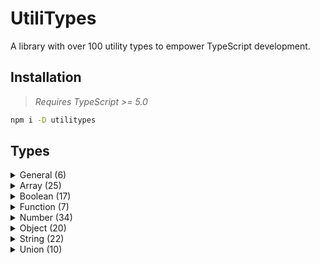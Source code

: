 # UtiliTypes

A library with over 100 utility types to empower TypeScript development.

## Installation

> *Requires TypeScript >= 5.0*

```sh
npm i -D utilitypes
```

## Types

<details>
<summary>General (6)</summary>

- [`Cast<T, U>`](/docs/general/Cast.md)
- [`Display<T>`](/docs/general/Display.md)
- [`Nominal<T, S>`](/docs/general/Nominal.md)
- [`json`](/docs/general/json.md)
- [`literal`](/docs/general/literal.md)
- [`primitive`](/docs/general/primitive.md)

</details>

<details>
<summary>Array (25)</summary>

- [`ArrayType<T>`](/docs/array/ArrayType.md)
- [`At<T, N>`](/docs/array/At.md)
- [`Chunk<T, N>`](/docs/array/Chunk.md)
- [`Entries<T>`](/docs/array/Entries.md)
- [`Every<T, U>`](/docs/array/Every.md)
- [`Fill<T, U, A, B>`](/docs/array/Fill.md)
- [`Filter<T, U>`](/docs/array/Filter.md)
- [`Flat<T, N>`](/docs/array/Flat.md)
- [`Head<T>`](/docs/array/Head.md)
- [`Includes<T, U>`](/docs/array/Includes.md)
- [`IndexOf<T, U, N>`](/docs/array/IndexOf.md)
- [`Join<T, S>`](/docs/array/Join.md)
- [`Partition<T, U>`](/docs/array/Partition.md)
- [`Pop<T>`](/docs/array/Pop.md)
- [`Push<T, U>`](/docs/array/Push.md)
- [`Reject<T, U>`](/docs/array/Reject.md)
- [`Reverse<T>`](/docs/array/Reverse.md)
- [`Shift<T>`](/docs/array/Shift.md)
- [`Slice<T, A, B>`](/docs/array/Slice.md)
- [`Some<T, U>`](/docs/array/Some.md)
- [`Tail<T>`](/docs/array/Tail.md)
- [`Tuple<T, N>`](/docs/array/Tuple.md)
- [`TypedArray`](/docs/array/TypedArray.md)
- [`Unique<T>`](/docs/array/Unique.md)
- [`Unshift<T, U>`](/docs/array/Unshift.md)

</details>

<details>
<summary>Boolean (17)</summary>

- [`And<P, Q>`](/docs/boolean/And.md)
- [`Extends<A, B>`](/docs/boolean/Extends.md)
- [`If<P, Q, R>`](/docs/boolean/If.md)
- [`Implies<P, Q>`](/docs/boolean/Implies.md)
- [`IsAny<T>`](/docs/boolean/IsAny.md)
- [`IsEqual<A, B>`](/docs/boolean/IsEqual.md)
- [`IsFalsy<T>`](/docs/boolean/IsFalsy.md)
- [`IsNever<T>`](/docs/boolean/IsNever.md)
- [`IsTruthy<T>`](/docs/boolean/IsTruthy.md)
- [`IsTuple<T>`](/docs/boolean/IsTuple.md)
- [`IsUnion<T>`](/docs/boolean/IsUnion.md)
- [`Nand<P, Q>`](/docs/boolean/Nand.md)
- [`Nor<P, Q>`](/docs/boolean/Nor.md)
- [`Not<P>`](/docs/boolean/Not.md)
- [`Or<P, Q>`](/docs/boolean/Or.md)
- [`Xnor<P, Q>`](/docs/boolean/Xnor.md)
- [`Xor<P, Q>`](/docs/boolean/Xor.md)

</details>

<details>
<summary>Function (7)</summary>

- [`Action<T>`](/docs/function/Action.md)
- [`Awaitable<T>`](/docs/function/Awaitable.md)
- [`Curry<T>`](/docs/function/Curry.md)
- [`Fn<T, R>`](/docs/function/Fn.md)
- [`IsOverloaded<T>`](/docs/function/IsOverloaded.md)
- [`NoInfer<T>`](/docs/function/NoInfer.md)
- [`Predicate<T>`](/docs/function/Predicate.md)

</details>

<details>
<summary>Number (34)</summary>

- [`Absolute<N>`](/docs/number/Absolute.md)
- [`Add<X, Y>`](/docs/number/Add.md)
- [`Bit`](/docs/number/Bit.md)
- [`Ceil<N>`](/docs/number/Ceil.md)
- [`Compare<X, Y>`](/docs/number/Compare.md)
- [`Digit`](/docs/number/Digit.md)
- [`DivMod<X, Y>`](/docs/number/DivMod.md)
- [`Divide<X, Y>`](/docs/number/Divide.md)
- [`Eq<X, Y>`](/docs/number/Eq.md)
- [`Factorial<N>`](/docs/number/Factorial.md)
- [`Floor<N>`](/docs/number/Floor.md)
- [`Gt<X, Y>`](/docs/number/Gt.md)
- [`Gte<X, Y>`](/docs/number/Gte.md)
- [`IsEven<N>`](/docs/number/IsEven.md)
- [`IsFloat<N>`](/docs/number/IsFloat.md)
- [`IsInteger<N>`](/docs/number/IsInteger.md)
- [`IsNegative<N>`](/docs/number/IsNegative.md)
- [`IsOdd<N>`](/docs/number/IsOdd.md)
- [`IsPositive<N>`](/docs/number/IsPositive.md)
- [`IsPrime<N>`](/docs/number/IsPrime.md)
- [`Lt<X, Y>`](/docs/number/Lt.md)
- [`Lte<X, Y>`](/docs/number/Lte.md)
- [`Max<N>`](/docs/number/Max.md)
- [`Min<N>`](/docs/number/Min.md)
- [`MinMax<N>`](/docs/number/MinMax.md)
- [`Modulo<X, Y>`](/docs/number/Modulo.md)
- [`Multiply<X, Y>`](/docs/number/Multiply.md)
- [`Negate<N>`](/docs/number/Negate.md)
- [`ParseInt<S, B>`](/docs/number/ParseInt.md)
- [`Pow<B, N>`](/docs/number/Pow.md)
- [`Range<A, B, O>`](/docs/number/Range.md)
- [`Sign<N>`](/docs/number/Sign.md)
- [`Subtract<X, Y>`](/docs/number/Subtract.md)
- [`ToDigits<N>`](/docs/number/ToDigits.md)

</details>

<details>
<summary>Object (20)</summary>

- [`AbstractConstructor<T, U>`](/docs/object/AbstractConstructor.md)
- [`Assign<T, U>`](/docs/object/Assign.md)
- [`Constructor<T, U>`](/docs/object/Constructor.md)
- [`Dict<T>`](/docs/object/Dict.md)
- [`EitherAll<T>`](/docs/object/EitherAll.md)
- [`Entries<T>`](/docs/object/Entries.md)
- [`ExclusiveOr<T, U>`](/docs/object/ExclusiveOr.md)
- [`FromEntries<T>`](/docs/object/FromEntries.md)
- [`Get<T, P>`](/docs/object/Get.md)
- [`InclusiveOr<T, K>`](/docs/object/InclusiveOr.md)
- [`Invert<T>`](/docs/object/Invert.md)
- [`Mutable<T>`](/docs/object/Mutable.md)
- [`OmitIndexSignature<T>`](/docs/object/OmitIndexSignature.md)
- [`OmitStrict<T, K>`](/docs/object/OmitStrict.md)
- [`Path<T, M>`](/docs/object/Path.md)
- [`PathMode`](/docs/object/PathMode.md)
- [`ReadonlyDeep<T>`](/docs/object/ReadonlyDeep.md)
- [`ToPrimitive<T>`](/docs/object/ToPrimitive.md)
- [`ToString<T>`](/docs/object/ToString.md)
- [`ToUnion<T>`](/docs/object/ToUnion.md)

</details>

<details>
<summary>String (22)</summary>

- [`At<T, N>`](/docs/string/At.md)
- [`CaseType`](/docs/string/CaseType.md)
- [`ChangeCase<S, T>`](/docs/string/ChangeCase.md)
- [`EndsWith<S, T, N>`](/docs/string/EndsWith.md)
- [`IndexOf<S, N>`](/docs/string/IndexOf.md)
- [`Length<S>`](/docs/string/Length.md)
- [`LowercaseChar`](/docs/string/LowercaseChar.md)
- [`PadEnd<S, N, P>`](/docs/string/PadEnd.md)
- [`PadStart<S, N, P>`](/docs/string/PadStart.md)
- [`Repeat<S, N>`](/docs/string/Repeat.md)
- [`Replace<S, T, U>`](/docs/string/Replace.md)
- [`ReplaceAll<S, T, U>`](/docs/string/ReplaceAll.md)
- [`Reverse<S>`](/docs/string/Reverse.md)
- [`Slice<S, A, B>`](/docs/string/Slice.md)
- [`Split<S, U, N>`](/docs/string/Split.md)
- [`StartsWith<S, T, N>`](/docs/string/StartsWith.md)
- [`Trim<S, T>`](/docs/string/Trim.md)
- [`TrimEnd<S, T>`](/docs/string/TrimEnd.md)
- [`TrimStart<S, T>`](/docs/string/TrimStart.md)
- [`Truncate<S, N>`](/docs/string/Truncate.md)
- [`UppercaseChar`](/docs/string/UppercaseChar.md)
- [`Whitespace`](/docs/string/Whitespace.md)

</details>

<details>
<summary>Union (10)</summary>

- [`Difference<T, U>`](/docs/union/Difference.md)
- [`Disjunctive<T, U>`](/docs/union/Disjunctive.md)
- [`Distribute<T>`](/docs/union/Distribute.md)
- [`ExcludeStrict<T, U>`](/docs/union/ExcludeStrict.md)
- [`ExtractStrict<T, U>`](/docs/union/ExtractStrict.md)
- [`Last<T>`](/docs/union/Last.md)
- [`Literal<T>`](/docs/union/Literal.md)
- [`Permutate<T>`](/docs/union/Permutate.md)
- [`ToIntersection<T>`](/docs/union/ToIntersection.md)
- [`ToTuple<T>`](/docs/union/ToTuple.md)

</details>
